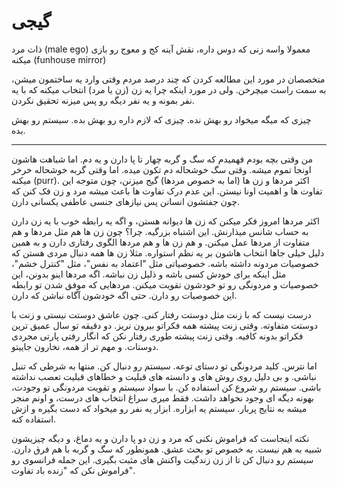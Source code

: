 ﻿<h1>گیجی</h1>

<p>ذات مرد (male ego) معمولا واسه زنی که دوس داره، نقش آینه کج و معوج رو بازی میکنه (funhouse mirror)</p>
<p>متخصصان در مورد این مطالعه کردن که چند درصد مردم وقتی وارد یه ساختمون میشن، به سمت راست میچرخن. ولی در مورد اینکه چرا یه زن (زن یا مرد) انتخاب میکنه که با یه نفر بمونه و یه نفر دیگه رو پس میزنه تحقیق نکردن.</p>
<p>چیزی که میگه میخواد رو بهش نده. چیزی که لازم داره رو بهش بده. سیستم رو بهش بده.</p>
<hr />
<p>من وقتی بچه بودم فهمیدم که سگ و گربه چهار تا پا دارن و یه دم. اما شباهت هاشون اونجا تموم میشه. وقتی سگ خوشحاله دم تکون میده. اما وقتی گربه خوشحاله خرخر میکنه (purr). اکثر مردها و زن ها (اما به خصوص مردها) گیج میزنن، چون متوجه این تفاوت ها و اهمیت اونا نیستن. این عدم درک تفاوت ها باعث میشه مرد و زن فک کنن که چون جفتشون انسانن پس نیازهای جنسی عاطفی یکسانی دارن.</p>
<p>اکثر مردها امروز فکر میکنن که زن ها دیوانه هستن، و اگه یه رابطه خوب با یه زن دارن به حساب شانس میذارنش. این اشتباه بزرگیه. چرا؟ چون زن ها هم مثل مردها و هم متفاوت از مردها عمل میکنن.  و هم زن ها و هم مردها الگوی رفتاری دارن و به همین دلیل خیلی جاها انتخاب هاشون بر یه نظم استواره. مثلا زن ها همه دنبال مردی هستن که خصوصیات مردونه داشته باشه. خصوصیاتی مثل "اعتماد به نفس"، مثل "کنترل خشم"، مثل اینکه برای خودش کسی باشه و ذلیل زن نباشه. اگه مردها اینو بدونن، این خصوصیات و مردونگی رو تو خودشون تقویت میکنن. مردهایی که موفق شدن تو رابطه این خصوصیات رو دارن. حتی اگه خودشون آگاه نباشن که دارن.</p>
<p>درست نیست که با زنت مثل دوستت رفتار کنی. چون عاشق دوستت نیستی و زنت با دوستت متفاوته. وقتی زنت پیشته همه فکراتو بیرون نریز. دو دقیقه تو سال عمیق ترین فکراتو بدونه کافیه. وقتی زنت پیشته طوری رفتار نکن که انگار رفتی پارتی مجردی دوستات. و مهم تر از همه، نخارون جاییتو.</p>
<p>اما نترس. کلید مردونگی تو دستای توعه. سیستم رو دنبال کن. منتها به شرطی که تنبل نباشی. و بی دلیل روی روش های و دانسته های قبلیت و خطاهای قبلیت تعصب نداشته باشی. سیستم رو شروع کن استفاده کن. با سواد سیستم و تقویت مردونگی تو وجودت، بهونه دیگه ای وجود نخواهد داشت. فقط میری سراغ انتخاب های درست، و اونم منجر میشه به نتایج پربار. سیستم یه ابزاره. ابزار یه نفر رو میخواد که دست بگیره و ازش استفاده کنه.</p>
<p>نکته اینجاست که فراموش نکنی که مرد و زن دو پا دارن و یه دماغ، و دیگه چیزیشون شبیه به هم نیست. به خصوص تو بحث عشق. همونطور که سگ و گربه با هم فرق دارن. سیستم رو دنبال کن تا از زن زندگیت واکنش های مثبت بگیری. این جمله فرانسوی رو فراموش نکن که "زنده باد تفاوت".</p>